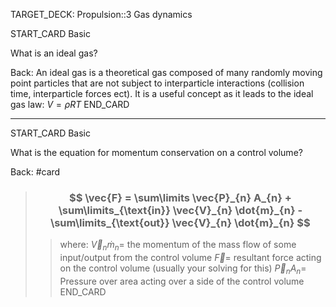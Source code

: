  TARGET_DECK: Propulsion::3 Gas dynamics



START_CARD
Basic


What is an ideal gas?

Back: 
An ideal gas is a theoretical gas composed of many randomly moving point particles that are not subject to interparticle interactions (collision time, interparticle forces ect). 
It is a useful concept as it leads to the ideal gas law: $V=\rho RT$
END_CARD


 
--------

START_CARD
Basic


What is the equation for momentum conservation on a control volume?

Back: 
#card  
> ### $$  \vec{F}  = \sum\limits \vec{P}_{n} A_{n} + \sum\limits_{\text{in}} \vec{V}_{n} \dot{m}_{n}   - \sum\limits_{\text{out}} \vec{V}_{n} \dot{m}_{n}  $$
>> where:
>> $\vec{V}_{n} \dot{m}_{n}=$ the momentum of the mass flow of some input/output from the control volume
>> $\vec{F}=$ resultant force acting on the control volume (usually your solving for this)
>> $\vec{P}_{n} A_{n}=$ Pressure over area acting over a side of the control volume
END_CARD


 

